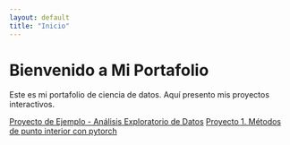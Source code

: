 ```yaml
---
layout: default
title: "Inicio"
---
```


# Bienvenido a Mi Portafolio

Este es mi portafolio de ciencia de datos. Aquí presento mis proyectos interactivos.

[Proyecto de Ejemplo - Análisis Exploratorio de Datos](./proyectos/proyecto1.md)
[Proyecto 1. Métodos de punto interior con pytorch](./proyectos/proyecto2.ipynb)
